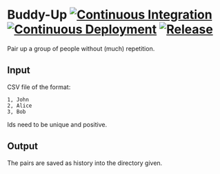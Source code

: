 # Buddy-Up  [![Continuous Integration](https://github.com/ckoehler/buddy-up/actions/workflows/ci.yml/badge.svg)](https://github.com/ckoehler/buddy-up/actions/workflows/ci.yml) [![Continuous Deployment](https://github.com/ckoehler/buddy-up/actions/workflows/cd.yaml/badge.svg)](https://github.com/ckoehler/buddy-up/actions/workflows/cd.yaml) [![Release](https://github.com/ckoehler/buddy-up/actions/workflows/release.yml/badge.svg)](https://github.com/ckoehler/buddy-up/actions/workflows/release.yml)

Pair up a group of people without (much) repetition.

## Input

CSV file of the format:

```csv
1, John
2, Alice
3, Bob
```

Ids need to be unique and positive.

## Output

The pairs are saved as history into the directory given.
